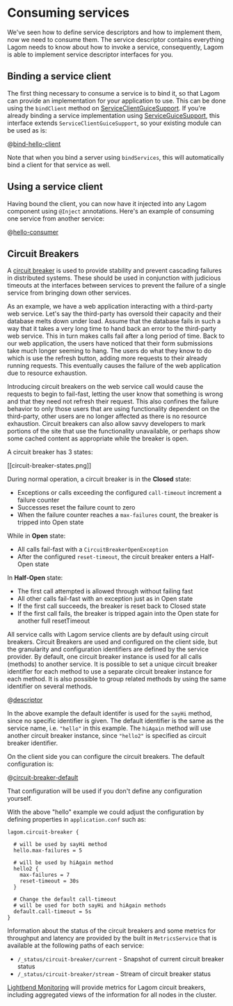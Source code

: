 # Consuming services

We've seen how to define service descriptors and how to implement them, now we need to consume them.  The service descriptor contains everything Lagom needs to know about how to invoke a service, consequently, Lagom is able to implement service descriptor interfaces for you.

## Binding a service client

The first thing necessary to consume a service is to bind it, so that Lagom can provide an implementation for your application to use.  This can be done using the `bindClient` method on [ServiceClientGuiceSupport](api/java/com/lightbend/lagom/javadsl/client/ServiceClientGuiceSupport.html).  If you're already binding a service implementation using [ServiceGuiceSupport](api/java/com/lightbend/lagom/javadsl/server/ServiceGuiceSupport.html), this interface extends `ServiceClientGuiceSupport`, so your existing module can be used as is:

@[bind-hello-client](code/docs/services/client/Module.java)

Note that when you bind a server using `bindServices`, this will automatically bind a client for that service as well.

## Using a service client

Having bound the client, you can now have it injected into any Lagom component using `@Inject` annotations.  Here's an example of consuming one service from another service:

@[hello-consumer](code/docs/services/ServiceClients.java)

## Circuit Breakers

A [circuit breaker](http://martinfowler.com/bliki/CircuitBreaker.html) is used to provide stability and prevent cascading failures in distributed systems. These should be used in conjunction with judicious timeouts at the interfaces between services to prevent the failure of a single service from bringing down other services.

As an example, we have a web application interacting with a third-party web service. Let's say the third-party has oversold their capacity and their database melts down under load. Assume that the database fails in such a way that it takes a very long time to hand back an error to the third-party web service. This in turn makes calls fail after a long period of time. Back to our web application, the users have noticed that their form submissions take much longer seeming to hang. The users do what they know to do which is use the refresh button, adding more requests to their already running requests. This eventually causes the failure of the web application due to resource exhaustion.

Introducing circuit breakers on the web service call would cause the requests to begin to fail-fast, letting the user know that something is wrong and that they need not refresh their request. This also confines the failure behavior to only those users that are using functionality dependent on the third-party, other users are no longer affected as there is no resource exhaustion. Circuit breakers can also allow savvy developers to mark portions of the site that use the functionality unavailable, or perhaps show some cached content as appropriate while the breaker is open.

A circuit breaker has 3 states:

[[circuit-breaker-states.png]]

During normal operation, a circuit breaker is in the **Closed** state:

* Exceptions or calls exceeding the configured `call-timeout` increment a failure counter
* Successes reset the failure count to zero
* When the failure counter reaches a `max-failures` count, the breaker is tripped into Open state

While in **Open** state:

* All calls fail-fast with a `CircuitBreakerOpenException`
* After the configured `reset-timeout`, the circuit breaker enters a Half-Open state

In **Half-Open** state:

* The first call attempted is allowed through without failing fast
* All other calls fail-fast with an exception just as in Open state
* If the first call succeeds, the breaker is reset back to Closed state
* If the first call fails, the breaker is tripped again into the Open state for another full resetTimeout

All service calls with Lagom service clients are by default using circuit breakers. Circuit Breakers are used and configured on the client side, but the granularity and configuration identifiers are defined by the service provider. By default, one circuit breaker instance is used for all calls (methods) to another service. It is possible to set a unique circuit breaker identifier for each method to use a separate circuit breaker instance for each method. It is also possible to group related methods by using the same identifier on several methods.

@[descriptor](code/docs/services/HelloServiceWithCircuitBreaker.java)

In the above example the default identifer is used for the `sayHi` method, since no specific identifier is given. The default identifier is the same as the service name, i.e. `"hello"` in this example. The `hiAgain` method will use another circuit breaker instance, since `"hello2"` is specified as circuit breaker identifier.

On the client side you can configure the circuit breakers. The default configuration is:

@[circuit-breaker-default](../../../../client/src/main/resources/reference.conf)

That configuration will be used if you don't define any configuration yourself. 

With the above "hello" example we could adjust the configuration by defining properties in `application.conf` such as:

    lagom.circuit-breaker {
    
      # will be used by sayHi method
      hello.max-failures = 5
      
      # will be used by hiAgain method
      hello2 {
        max-failures = 7
        reset-timeout = 30s
      }
    
      # Change the default call-timeout
      # will be used for both sayHi and hiAgain methods
      default.call-timeout = 5s
    }

Information about the status of the circuit breakers and some metrics for throughput and latency are provided by the built in `MetricsService` that is available at the following paths of each service:

* `/_status/circuit-breaker/current` - Snapshot of current circuit breaker status
* `/_status/circuit-breaker/stream` - Stream of circuit breaker status

[Lightbend Monitoring](http://www.lightbend.com/products/monitoring) will provide metrics for Lagom circuit breakers, including aggregated views of the information for all nodes in the cluster.

